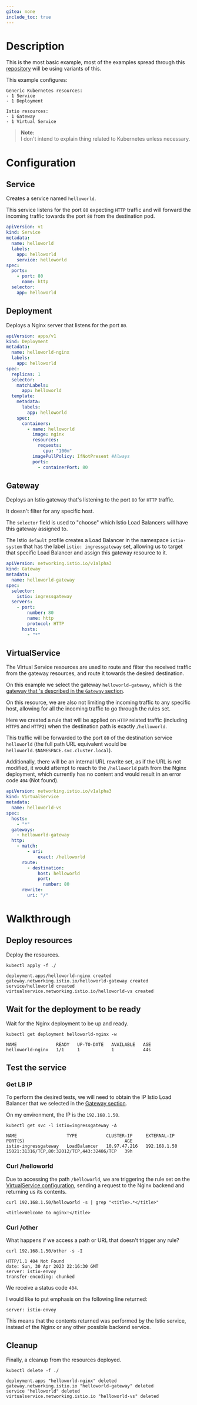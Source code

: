```yaml
---
gitea: none
include_toc: true
---
```



# Description 

This is the most basic example, most of the examples spread through this [repository](../../) will be using variants of this. 

This example configures:

    Generic Kubernetes resources:
    - 1 Service
    - 1 Deployment
    
    Istio resources:
    - 1 Gateway
    - 1 Virtual Service

> **Note:**\
> I don't intend to explain thing related to Kubernetes unless necessary.

# Configuration

## Service

Creates a service named `helloworld`.

This service listens for the port `80` expecting `HTTP` traffic and will forward the incoming traffic towards the port `80` from the destination pod.

```yaml
apiVersion: v1
kind: Service
metadata:
  name: helloworld
  labels:
    app: helloworld
    service: helloworld
spec:
  ports:
    - port: 80
      name: http
  selector:
    app: helloworld
```

## Deployment

Deploys a Nginx server that listens for the port `80`.

```yaml
apiVersion: apps/v1
kind: Deployment
metadata:
  name: helloworld-nginx
  labels:
    app: helloworld
spec:
  replicas: 1
  selector:
    matchLabels:
      app: helloworld
  template:
    metadata:
      labels:
        app: helloworld
    spec:
      containers:
        - name: helloworld
          image: nginx
          resources:
            requests:
              cpu: "100m"
          imagePullPolicy: IfNotPresent #Always
          ports:
            - containerPort: 80
```

## Gateway

Deploys an Istio gateway that's listening to the port `80` for `HTTP` traffic.

It doesn't filter for any specific host.

The `selector` field is used to "choose" which Istio Load Balancers will have this gateway assigned to.

The Istio `default` profile creates a Load Balancer in the namespace `istio-system` that has the label `istio: ingressgateway` set, allowing us to target that specific Load Balancer and assign this gateway resource to it.

```yaml
apiVersion: networking.istio.io/v1alpha3
kind: Gateway
metadata:
  name: helloworld-gateway
spec:
  selector:
    istio: ingressgateway
  servers:
    - port:
        number: 80
        name: http
        protocol: HTTP
      hosts:
        - "*"
```

## VirtualService

The Virtual Service resources are used to route and filter the received traffic from the gateway resources, and route it towards the desired destination.

On this example we select the gateway `helloworld-gateway`, which is the [gateway that 's described in the `Gateway` section](#gateway).

On this resource, we are also not limiting the incoming traffic to any specific host, allowing for all the incoming traffic to go through the rules set. 

Here we created a rule that will be applied on `HTTP` related traffic (including `HTTPS` and `HTTP2`) when the destination path is exactly `/helloworld`.

This traffic will be forwarded to the port `80` of the destination service `helloworld` (the full path URL equivalent would be `helloworld.$NAMESPACE.svc.cluster.local`).

Additionally, there will be an internal URL rewrite set, as if the URL is not modified, it would attempt to reach to the `/helloworld` path from the Nginx deployment, which currently has no content and would result in an error code `404` (Not found).

```yaml
apiVersion: networking.istio.io/v1alpha3
kind: VirtualService
metadata:
  name: helloworld-vs
spec:
  hosts:
    - "*"
  gateways:
    - helloworld-gateway
  http:
    - match:
        - uri:
            exact: /helloworld
      route:
        - destination:
            host: helloworld
            port:
              number: 80
      rewrite:
        uri: "/"
```

# Walkthrough

## Deploy resources

Deploy the resources.

```shell
kubectl apply -f ./ 
```
```text
deployment.apps/helloworld-nginx created
gateway.networking.istio.io/helloworld-gateway created
service/helloworld created
virtualservice.networking.istio.io/helloworld-vs created
```

## Wait for the deployment to be ready

Wait for the Nginx deployment to be up and ready.

```shell
kubectl get deployment helloworld-nginx -w 
```
```text
NAME               READY   UP-TO-DATE   AVAILABLE   AGE
helloworld-nginx   1/1     1            1           44s
```

## Test the service

### Get LB IP

To perform the desired tests, we will need to obtain the IP Istio Load Balancer that we selected in the [Gateway section](#gateway).

On my environment, the IP is the `192.168.1.50`.

```shell
kubectl get svc -l istio=ingressgateway -A
```
```text
NAME                   TYPE           CLUSTER-IP     EXTERNAL-IP    PORT(S)                                      AGE
istio-ingressgateway   LoadBalancer   10.97.47.216   192.168.1.50   15021:31316/TCP,80:32012/TCP,443:32486/TCP   39h
```

### Curl /helloworld

Due to accessing the path `/helloworld`, we are triggering the rule set on the [VirtualService configuration](#virtualservice), sending a request to the Nginx backend and returning us its contents. 

```shell
curl 192.168.1.50/helloworld -s | grep "<title>.*</title>" 
```
```text
<title>Welcome to nginx!</title>
```

### Curl /other

What happens if we access a path or URL that doesn't trigger any rule?


```shell
curl 192.168.1.50/other -s -I 
```
```text
HTTP/1.1 404 Not Found
date: Sun, 30 Apr 2023 22:16:30 GMT
server: istio-envoy
transfer-encoding: chunked
```

We receive a status code `404`.

I would like to put emphasis on the following line returned:

```text
server: istio-envoy
```

This means that the contents returned was performed by the Istio service, instead of the Nginx or any other possible backend service.

## Cleanup

Finally, a cleanup from the resources deployed.

```shell
kubectl delete -f ./
```
```text
deployment.apps "helloworld-nginx" deleted
gateway.networking.istio.io "helloworld-gateway" deleted
service "helloworld" deleted
virtualservice.networking.istio.io "helloworld-vs" deleted
```
